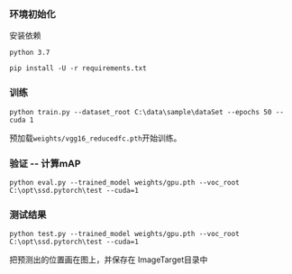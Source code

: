 ### 环境初始化
安装依赖

    python 3.7

    pip install -U -r requirements.txt


### 训练

    python train.py --dataset_root C:\data\sample\dataSet --epochs 50 --cuda 1



预加载`weights/vgg16_reducedfc.pth`开始训练。



### 验证 -- 计算mAP

    python eval.py --trained_model weights/gpu.pth --voc_root C:\opt\ssd.pytorch\test --cuda=1


### 测试结果

    python test.py --trained_model weights/gpu.pth --voc_root C:\opt\ssd.pytorch\test --cuda=1


把预测出的位置画在图上，并保存在 ImageTarget目录中
